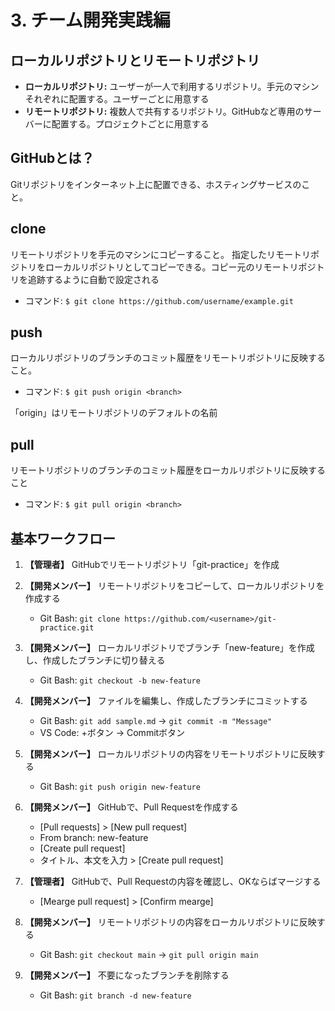 # 3. チーム開発実践編

## ローカルリポジトリとリモートリポジトリ
- **ローカルリポジトリ:** ユーザーが一人で利用するリポジトリ。手元のマシンそれぞれに配置する。ユーザーごとに用意する
- **リモートリポジトリ:** 複数人で共有するリポジトリ。GitHubなど専用のサーバーに配置する。プロジェクトごとに用意する


## GitHubとは？
Gitリポジトリをインターネット上に配置できる、ホスティングサービスのこと。

## clone
リモートリポジトリを手元のマシンにコピーすること。
指定したリモートリポジトリをローカルリポジトリとしてコピーできる。コピー元のリモートリポジトリを追跡するように自動で設定される
- コマンド: `$ git clone https://github.com/username/example.git`

## push
ローカルリポジトリのブランチのコミット履歴をリモートリポジトリに反映すること。
- コマンド: `$ git push origin <branch>`

「origin」はリモートリポジトリのデフォルトの名前

## pull
リモートリポジトリのブランチのコミット履歴をローカルリポジトリに反映すること
- コマンド: `$ git pull origin <branch>`

## 基本ワークフロー
1. **【管理者】** GitHubでリモートリポジトリ「git-practice」を作成

2. **【開発メンバー】** リモートリポジトリをコピーして、ローカルリポジトリを作成する
   - Git Bash: `git clone https://github.com/<username>/git-practice.git`

3. **【開発メンバー】** ローカルリポジトリでブランチ「new-feature」を作成し、作成したブランチに切り替える
   - Git Bash: `git checkout -b new-feature`

4. **【開発メンバー】** ファイルを編集し、作成したブランチにコミットする
   - Git Bash: `git add sample.md` → `git commit -m "Message"`
   - VS Code: +ボタン → Commitボタン

5. **【開発メンバー】** ローカルリポジトリの内容をリモートリポジトリに反映する
   - Git Bash: `git push origin new-feature`

6. **【開発メンバー】** GitHubで、Pull Requestを作成する
   - [Pull requests] > [New pull request]
   - From branch: new-feature
   - [Create pull request]
   - タイトル、本文を入力 > [Create pull request]

7. **【管理者】** GitHubで、Pull Requestの内容を確認し、OKならばマージする
    - [Mearge pull request] > [Confirm mearge]

8. **【開発メンバー】** リモートリポジトリの内容をローカルリポジトリに反映する
   - Git Bash: `git checkout main` → `git pull origin main`

9. **【開発メンバー】** 不要になったブランチを削除する
   - Git Bash: `git branch -d new-feature`
